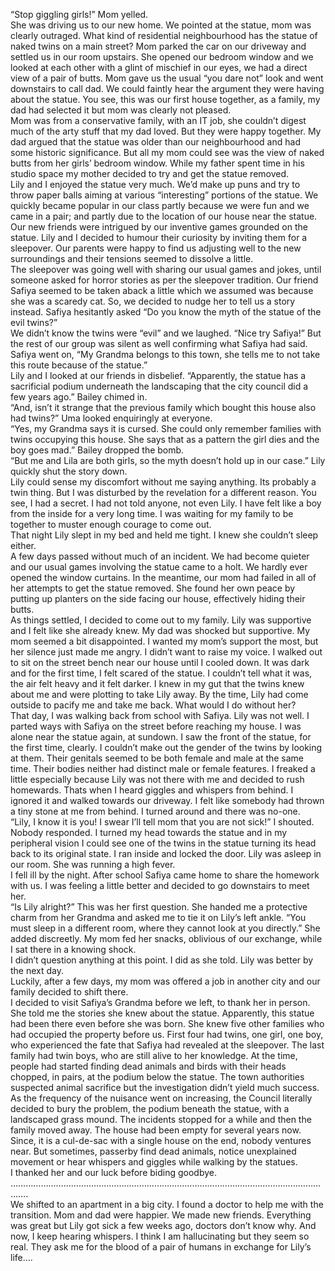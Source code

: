 “Stop giggling girls!” Mom yelled.   
She was driving us to our new home. We pointed at the statue, mom was clearly outraged. What kind of residential neighbourhood has the statue of naked twins on a main street? Mom parked the car on our driveway and settled us in our room upstairs. She opened our bedroom window and we looked at each other with a glint of mischief in our eyes, we had a direct view of a pair of butts. Mom gave us the usual “you dare not” look and went downstairs to call dad. We could faintly hear the argument they were having about the statue. You see, this was our first house together, as a family, my dad had selected it but mom was clearly not pleased.  
Mom was from a conservative family, with an IT job, she couldn’t digest much of the arty stuff that my dad loved. But they were happy together. My dad argued that the statue was older than our neighbourhood and had some historic significance. But all my mom could see was the view of naked butts from her girls’ bedroom window. While my father spent time in his studio space my mother decided to try and get the statue removed.  
Lily and I enjoyed the statue very much. We’d make up puns and try to throw paper balls aiming at various “interesting” portions of the statue. We quickly became popular in our class partly because we were fun and we came in a pair; and partly due to the location of our house near the statue. Our new friends were intrigued by our inventive games grounded on the statue. Lily and I decided to humour their curiosity by inviting them for a sleepover. Our parents were happy to find us adjusting well to the new surroundings and their tensions seemed to dissolve a little.  
The sleepover was going well with sharing our usual games and jokes, until someone asked for horror stories as per the sleepover tradition. Our friend Safiya seemed to be taken aback a little which we assumed was because she was a scaredy cat. So, we decided to nudge her to tell us a story instead. Safiya hesitantly asked “Do you know the myth of the statue of the evil twins?”  
We didn’t know the twins were “evil” and we laughed. “Nice try Safiya!” But the rest of our group was silent as well confirming what Safiya had said.   
Safiya went on, “My Grandma belongs to this town, she tells me to not take this route because of the statue.”   
Lily and I looked at our friends in disbelief. “Apparently, the statue has a sacrificial podium underneath the landscaping that the city council did a few years ago.” Bailey chimed in.  
“And, isn’t it strange that the previous family which bought this house also had twins?” Uma looked enquiringly at everyone.   
“Yes, my Grandma says it is cursed. She could only remember families with twins occupying this house. She says that as a pattern the girl dies and the boy goes mad.” Bailey dropped the bomb.  
“But me and Lila are both girls, so the myth doesn’t hold up in our case.” Lily quickly shut the story down.  
Lily could sense my discomfort without me saying anything. Its probably a twin thing. But I was disturbed by the revelation for a different reason. You see, I had a secret. I had not told anyone, not even Lily. I have felt like a boy from the inside for a very long time. I was waiting for my family to be together to muster enough courage to come out.  
That night Lily slept in my bed and held me tight. I knew she couldn’t sleep either.  
A few days passed without much of an incident. We had become quieter and our usual games involving the statue came to a holt. We hardly ever opened the window curtains. In the meantime, our mom had failed in all of her attempts to get the statue removed. She found her own peace by putting up planters on the side facing our house, effectively hiding their butts.  
As things settled, I decided to come out to my family. Lily was supportive and I felt like she already knew. My dad was shocked but supportive. My mom seemed a bit disappointed. I wanted my mom’s support the most, but her silence just made me angry. I didn’t want to raise my voice. I walked out to sit on the street bench near our house until I cooled down. It was dark and for the first time, I felt scared of the statue. I couldn’t tell what it was, the air felt heavy and it felt darker. I knew in my gut that the twins knew about me and were plotting to take Lily away. By the time, Lily had come outside to pacify me and take me back. What would I do without her?  
That day, I was walking back from school with Safiya. Lily was not well. I parted ways with Safiya on the street before reaching my house. I was alone near the statue again, at sundown. I saw the front of the statue, for the first time, clearly. I couldn’t make out the gender of the twins by looking at them. Their genitals seemed to be both female and male at the same time. Their bodies neither had distinct male or female features. I freaked a little especially because Lily was not there with me and decided to rush homewards. Thats when I heard giggles and whispers from behind. I ignored it and walked towards our driveway. I felt like somebody had thrown a tiny stone at me from behind. I turned around and there was no-one.   
“Lily, I know it is you! I swear I’ll tell mom that you are not sick!” I shouted. Nobody responded. I turned my head towards the statue and in my peripheral vision I could see one of the twins in the statue turning its head back to its original state. I ran inside and locked the door. Lily was asleep in our room. She was running a high fever.   
I fell ill by the night. After school Safiya came home to share the homework with us. I was feeling a little better and decided to go downstairs to meet her.  
“Is Lily alright?” This was her first question. She handed me a protective charm from her Grandma and asked me to tie it on Lily’s left ankle. “You must sleep in a different room, where they cannot look at you directly.” She added discreetly. My mom fed her snacks, oblivious of our exchange, while I sat there in a knowing shock.  
I didn’t question anything at this point. I did as she told. Lily was better by the next day.  
Luckily, after a few days, my mom was offered a job in another city and our family decided to shift there.   
I decided to visit Safiya’s Grandma before we left, to thank her in person. She told me the stories she knew about the statue. Apparently, this statue had been there even before she was born. She knew five other families who had occupied the property before us. First four had twins, one girl, one boy, who experienced the fate that Safiya had revealed at the sleepover. The last family had twin boys, who are still alive to her knowledge. At the time, people had started finding dead animals and birds with their heads chopped, in pairs, at the podium below the statue. The town authorities suspected animal sacrifice but the investigation didn’t yield much success. As the frequency of the nuisance went on increasing, the Council literally decided to bury the problem, the podium beneath the statue, with a landscaped grass mound. The incidents stopped for a while and then the family moved away. The house had been empty for several years now. Since, it is a cul-de-sac with a single house on the end, nobody ventures near. But sometimes, passerby find dead animals, notice unexplained movement or hear whispers and giggles while walking by the statues.  
I thanked her and our luck before biding goodbye.  
………………………………………………………………………………………………………………….  
We shifted to an apartment in a big city. I found a doctor to help me with the transition. Mom and dad were happier. We made new friends. Everything was great but Lily got sick a few weeks ago, doctors don’t know why. And now, I keep hearing whispers. I think I am hallucinating but they seem so real. They ask me for the blood of a pair of humans in exchange for Lily’s life….